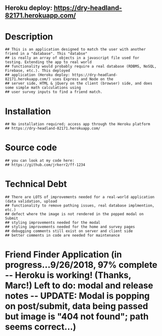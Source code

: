 
## Heroku deploy: https://dry-headland-82171.herokuapp.com/

# Description
    ## This is an application designed to match the user with another friend in a "database". This "databse"
    ## is really an array of objects in a javascript file used for testing. Extending the app to real world 
    ## functionality would probably require a real database (RDBMS, NoSQL, Firebase, etc.). This deployed 
    ## application (Heroku deploy: https://dry-headland-82171.herokuapp.com/) uses Express and Node on the 
    ## server side, HTML & jQuery on the client (browser) side, and does some simple math calculations using
    ## user survey inputs to find a friend match.

# Installation
    ## No installation required; access app through the Heroku platform
    ## https://dry-headland-82171.herokuapp.com/

# Source code
    ## you can look at my code here:
    ## https://github.com/jrkerr2/ff-1234

# Technical Debt
    ## There are LOTS of improvements needed for a real-world application (data validation, upload 
    ## functionality to remove pathing issues, real database implmention, etc.)
    ## defect where the image is not rendered in the popped modal on Submit
    ## styling improvements needed for the modal
    ## styling improvements needed for the home and survey pages
    ## debugging comments still exist on server and client side
    ## better comments in code are needed for maintenance

# Friend Finder Application (in progress...9/26/2018, 97% complete -- Heroku is working! (Thanks, Marc!) Left to do: modal and release notes -- UPDATE: Modal is popping on post/submit, data being passed but image is "404 not found"; path seems correct...)


